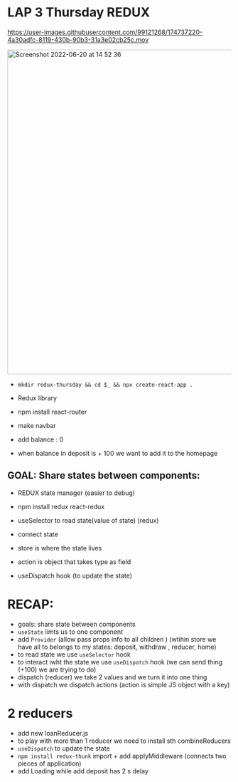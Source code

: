 # LAP 3 Thursday REDUX


https://user-images.githubusercontent.com/99121268/174737220-4a30adfc-8119-430b-90b3-31a3e02cb25c.mov

<img width="729" alt="Screenshot 2022-06-20 at 14 52 36" src="https://user-images.githubusercontent.com/99121268/174737368-882abda5-a8b3-4a70-9724-128c8960de50.png">

- `mkdir redux-thursday && cd $_ && npx create-react-app .`
- Redux library
- npm install react-router

- make navbar 
- add balance : 0 
- when balance in deposit is + 100 we want to add it to the homepage

## GOAL: Share states between components:

- REDUX state manager (easier to debug)
- npm install redux react-redux
- useSelector to read state(value of state) (redux)
- connect state 
- store is where the state lives 
- action is object that takes type as field

- useDispatch hook (to update the state)


# RECAP: 
- goals: share state between components 
- `useState` limts us to one component 
- add `Provider` (allow pass props info to all children ) (wtihin store we have all to belongs to my states: deposit, withdraw , reducer, home)
- to read state we use `useSelector` hook 
- to interact iwht the state we use `useDispatch` hook (we can send thing (+100) we are trying to do)
- dispatch (reducer) we take 2 values and we turn it into one thing
- with dispatch we dispatch actions (action is simple JS object with a key)


# 2 reducers
- add new loanReducer.js 
- to play with more than 1 reducer we need to install sth combineReducers
- `useDispatch` to update the state 
- `npm install redux-thunk`  import + add applyMiddleware (connects two pieces of application)
- add Loading while add deposit has 2 s delay 
